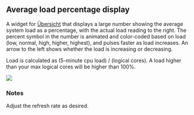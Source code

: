 ## Average load percentage display

A widget for [Übersicht](http://tracesof.net/uebersicht/) that displays a large number showing the average system load as a percentage, with the actual load reading to the right. The percent symbol in the number is animated and color-coded based on load (low, normal, high, higher, highest), and pulses faster as load increases. An arrow to the left shows whether the load is increasing or decreasing.

Load is calculated as (5-minute cpu load) / (logical cores). A load higher than your max logical cores will be higher than 100%.

![](screenshot2.png)

### Notes

Adjust the refresh rate as desired.
